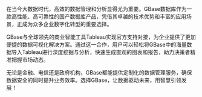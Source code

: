 在当今大数据时代，高效的数据管理和分析显得尤为重要。GBase数据库作为一款高性能、高可靠性的国产数据库产品，凭借其卓越的技术优势和丰富的应用场景，正成为众多企业数字化转型的重要选择。

GBase与全球领先的商业智能工具Tableau实现官方支持对接，为企业提供了更加便捷的数据可视化解决方案。通过这一合作，用户可以轻松将GBase中的海量数据导入Tableau进行深度挖掘与分析，快速生成直观的图表和报告，助力决策者精准把握市场动态。

无论是金融、电信还是政府机构，GBase都能提供定制化的数据管理服务，确保数据安全的同时提升业务效率。选择GBase，让数据驱动未来，用智慧引领发展！